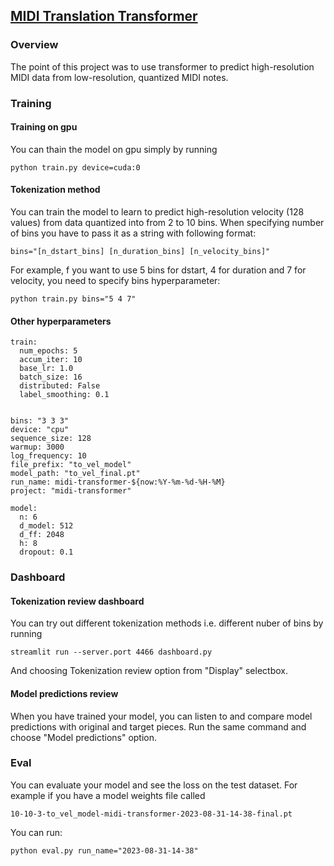 ## [MIDI Translation Transformer](https://sacrebleu.atlassian.net/jira/software/projects/MIDI/boards/7?selectedIssue=MIDI-50)
### Overview
The point of this project was to use transformer to predict high-resolution MIDI data from low-resolution,
quantized MIDI notes.
### Training
#### Training on gpu
You can thain the model on gpu simply by running
```shell
python train.py device=cuda:0 
```
#### Tokenization method
You can train the model to learn to predict high-resolution velocity (128 values) from data quantized into from 2 to 10 bins.
When specifying number of bins you have to pass it as a string with following format:
```
bins="[n_dstart_bins] [n_duration_bins] [n_velocity_bins]"
```
For example, f you want to use 5 bins for dstart, 4 for duration and 7 for velocity, you need to specify bins hyperparameter:
```shell
python train.py bins="5 4 7"
```
#### Other hyperparameters
```
train:
  num_epochs: 5
  accum_iter: 10
  base_lr: 1.0
  batch_size: 16
  distributed: False
  label_smoothing: 0.1


bins: "3 3 3"
device: "cpu"
sequence_size: 128
warmup: 3000
log_frequency: 10
file_prefix: "to_vel_model"
model_path: "to_vel_final.pt"
run_name: midi-transformer-${now:%Y-%m-%d-%H-%M}
project: "midi-transformer"

model:
  n: 6
  d_model: 512
  d_ff: 2048
  h: 8
  dropout: 0.1
```
### Dashboard
#### Tokenization review dashboard
You can try out different tokenization methods i.e. different nuber of bins by running
```shell
streamlit run --server.port 4466 dashboard.py
```
And choosing Tokenization review option from "Display" selectbox.
#### Model predictions review
When you have trained your model, you can listen to and compare model predictions with original and target pieces.
Run the same command and choose "Model predictions" option.
### Eval
You can evaluate your model and see the loss on the test dataset. For example if you have a model weights file called
```
10-10-3-to_vel_model-midi-transformer-2023-08-31-14-38-final.pt
```
You can run:
```shell
python eval.py run_name="2023-08-31-14-38"
```
